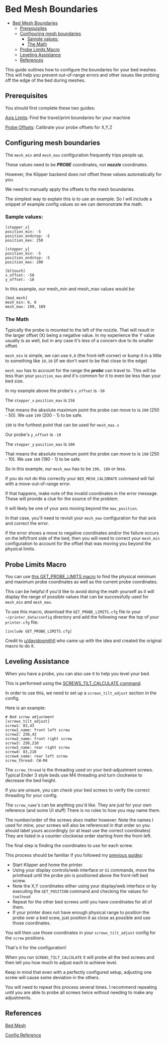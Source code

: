 <!--
 Copyright (C) 2022 Chris Laprade (chris@rootiest.com)
 
 This file is part of zippy_config.
 
 zippy_config is free software: you can redistribute it and/or modify
 it under the terms of the GNU General Public License as published by
 the Free Software Foundation, either version 3 of the License, or
 (at your option) any later version.
 
 zippy_config is distributed in the hope that it will be useful,
 but WITHOUT ANY WARRANTY; without even the implied warranty of
 MERCHANTABILITY or FITNESS FOR A PARTICULAR PURPOSE.  See the
 GNU General Public License for more details.
 
 You should have received a copy of the GNU General Public License
 along with zippy_config.  If not, see <http://www.gnu.org/licenses/>.
-->



# Bed Mesh Boundaries

- [Bed Mesh Boundaries](#bed-mesh-boundaries)
  - [Prerequisites](#prerequisites)
  - [Configuring mesh boundaries](#configuring-mesh-boundaries)
    - [Sample values:](#sample-values)
    - [The Math](#the-math)
  - [Probe Limits Macro](#probe-limits-macro)
  - [Leveling Assistance](#leveling-assistance)
  - [References](#references)

This guide outlines how to configure the boundaries for your bed meshes. This will help you prevent out-of-range errors and other issues like probing off the edge of the bed during meshes.

## Prerequisites

You should first complete these two guides:

[Axis Limits](GUIDE-axis_limits.md): Find the travel/print boundaries for your machine

[Probe Offsets](GUIDE-probe.md): Calibrate your probe offsets for X,Y,Z

## Configuring mesh boundaries

The `mesh_min` and `mesh_max` configuration frequently trips people up.

These values need to be ***PROBE*** coordinates, not ***nozzle*** coordinates.

However, the Klipper backend does not offset these values automatically for you.

We need to manually apply the offsets to the mesh boundaries.

The simplest way to explain this is to use an example. So I will include a snippet of example config values so we can demonstrate the math.

### Sample values:

    [stepper_x]
    position_min: -5
    position_endstop: -5
    position_max: 250

    [stepper_y]
    position_min: -5
    position_endstop: -5
    position_max: 200

    [bltouch]
    x_offset: -50
    y_offset: -10

In this example, our mesh_min and mesh_max values would be:

    [bed_mesh]
    mesh_min: 0, 0
    mesh_max: 199, 189

### The Math

Typically the probe is mounted to the left of the nozzle. That will result in the larger offset (X) being a negative value. In my experience the Y value usually is as well, but in any case it's less of a concern due to its smaller offset.

`mesh_min` is simple, we can use `0,0` (the front-left corner) or bump it in a little to something like `10,10` (if we don't want to be that close to the edge)

`mesh_max` has to account for the range the ***probe*** can travel to. This will be less than your `position_max` and it's common for it to even be less than your bed size.

In my example above the probe's `x_offset` is `-50`

The `stepper_x` `position_max` is `250`

That means the absolute maximum point the probe can move to is `200` (250 - 50). We use `199` (200 - 1) to be safe.

`199` is the furthest point that can be used for `mesh_max.x`

Our probe's `y_offset` is  `-10`

The `stepper_y` `position_max` is `200`

That means the absolute maximum point the probe can move to is `190` (250 - 10). We use `189` (190 - 1) to be safe.

So in this example, our `mesh_max` has to be `199, 189` or less.

If you do not do this correctly your `BED_MESH_CALIBRATE` command will fail with a move-out-of-range error.

If that happens, make note of the invalid coordinates in the error message. These will provide a clue for the source of the problem. 

It will likely be one of your axis moving beyond the `max_position`.

In that case, you'll need to revisit your `mesh_max` configuration for that axis and correct the error.

If the error shows a move to negative coordinates and/or the failure occurs on the left/front side of the bed, then you will need to correct your `mesh_min` configuration to account for the offset that was moving you beyond the physical limits.

## Probe Limits Macro

You can use [this GET_PROBE_LIMITS macro](resources/GET_PROBE_LIMITS.cfg) to find the physical minimum and maximum probe coordinates as well as the current probe coordinates. 

This can be helpful if you'd like to avoid doing the math yourself as it will display the range of possible values that can be successfully used for `mesh_min` and `mesh_max`.

To use this macro, download the `GET_PROBE_LIMITS.cfg` file to your `~/printer_data/config` directory and add the following near the top of your `printer.cfg` file: 

    [include GET_PROBE_LIMITS.cfg]

Credit to [u/davidosmithII](https://www.reddit.com/user/davidosmithII/) who came up with the idea and created the original macro to do it.

## Leveling Assistance

When you have a probe, you can also use it to help you level your bed.

This is performed using the [SCREWS_TILT_CALCULATE command](https://www.klipper3d.org/G-Codes.html#screws_tilt_calculate).

In order to use this, we need to set up a `screws_tilt_adjust` section in the config.

Here is an example:

    # Bed screw adjustment
    [screws_tilt_adjust]
    screw1: 83,43
    screw1_name: front left screw
    screw2: 250,43
    screw2_name: front right screw
    screw3: 250,210
    screw3_name: rear right screw
    screw4: 83,210
    screw4_name: rear left screw
    screw_thread: CW-M4

The `screw_thread` is the threading used on your bed-adjustment screws. Typical Ender 3 style beds use M4 threading and turn clockwise to decrease the bed height.

If you are unsure, you can check your bed screws to verify the correct threading for your config.

The `screw_name`'s can be anything you'd like. They are just for your own reference (and some UI stuff) There is no rules to how you may name them.

The number/order of the screws *does* matter however. Note the names I used for mine, your screws will also be referenced in that order so you should label yours accordingly (or at least use the correct coordinates) They are listed in a counter-clockwise order starting from the front-left.

The final step is finding the coordinates to use for each screw.

This process should be familiar if you followed my [previous guides](GUIDE-axis_limits.md):

- Start Klipper and home the printer.
- Using your display controls/web interface or `G1` commands, move the printhead until the probe pin is positioned above the front-left bed screw.
- Note the X,Y coordinates either using your display/web interface or by executing the `GET_POSITION` command and checking the values for `toolhead`
- Repeat for the other bed screws until you have coordinates for all of them. 
- If your printer does not have enough physical range to position the probe over a bed scew, just position it as close as possible and use those coordinates.

You will then use those coordinates in your `screws_tilt_adjust` config for the `screw` positions.

That's it for the configuration!

When you run `SCREWS_TILT_CALCULATE` it will probe all the bed screws and then tell you how much to adjust each to achieve level. 

Keep in mind that even with a perfectly configured setup, adjusting one screw will cause some deviation in the others.

You will need to repeat this process several times. I recommend repeating until you are able to probe all screws twice without needing to make any adjustments.

## References

[Bed Mesh](https://www.klipper3d.org/Bed_Mesh.html)

[Config Reference](https://www.klipper3d.org/Config_Reference.html#bed_mesh)